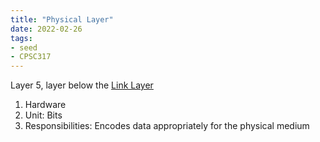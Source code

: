 ```yaml
---
title: "Physical Layer"
date: 2022-02-26
tags:
- seed
- CPSC317
---
```


Layer 5, layer below the [Link Layer](thoughts/Link%20Layer.md)
1. Hardware
2. Unit: Bits
3. Responsibilities: Encodes data appropriately for the physical medium